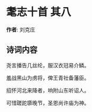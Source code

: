 # 耄志十首  其八

**作者**: 刘克庄

## 诗词内容

尧言播告几丝纶，服汉衣冠易介鳞。

羞战黑山为虏将，俾王青社备藩臣。

招怀河北来降者，响附山东听诏人。

可惜蹉跎隳晚节，圣恩尚许庙为神。

